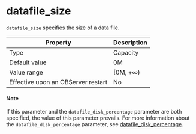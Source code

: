 datafile_size
==================================

`datafile_size` specifies the size of a data file.


| **Property** | **Description** |
|------------------|-----------|
| Type | Capacity |
| Default value | 0M |
| Value range | \[0M, +∞) |
| Effective upon an OBServer restart | No |


<main id="notice" type='explain'>
    <h4>Note</h4>
    <p>If this parameter and the <code>datafile_disk_percentage</code> parameter are both specified, the value of this parameter prevails. For more information about the <code>datafile_disk_percentage</code> parameter, see <a href="./5300.datafile_disk_percentage.md">datafile_disk_percentage</a>. </p>
  </main>

